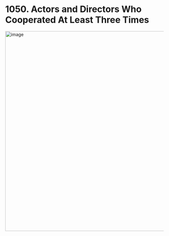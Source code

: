 # 1050. Actors and Directors Who Cooperated At Least Three Times

<img width="885" height="637" alt="image" src="https://github.com/user-attachments/assets/626a5a2d-aac3-4f84-bbe5-3ecca0a192d0" />

